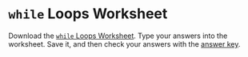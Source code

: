`while` Loops Worksheet
===============

Download the [`while` Loops Worksheet](https://github.com/APCSPrinciples/APCSPrinciples.github.io/blob/master/Worksheets/Loops%20Worksheet%20APCSP.doc?raw=true). Type your answers into the worksheet. Save it, and then check your answers with the [answer key](https://github.com/APCSPrinciples/APCSPrinciples.github.io/blob/master/Worksheets/Loops%20Worksheet%20APCSP%20Key.doc?raw=true). 
